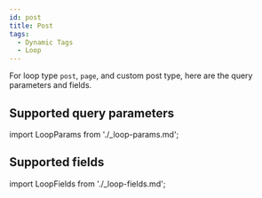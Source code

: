 ```yaml
---
id: post
title: Post
tags:
  - Dynamic Tags
  - Loop
---
```


For loop type `post`, `page`, and custom post type, here are the query parameters and fields.

## Supported query parameters
import LoopParams from './_loop-params.md';

<LoopParams />

## Supported fields
import LoopFields from './_loop-fields.md';

<LoopFields />